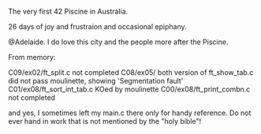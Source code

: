 The very first 42 Piscine in Australia. 

26 days of joy and frustraion and occasional epiphany.

@Adelaide. I do love this city and the people more after the Piscine.

From memory:

C09/ex02/ft_split.c not completed
C08/ex05/ both version of ft_show_tab.c did not pass moulinette, showing 'Segmentation fault'
C01/ex08/ft_sort_int_tab.c KOed by moulinette
C00/ex08/ft_print_combn.c not completed

and yes, I sometimes left my main.c there only for handy reference. Do not ever hand in work that is not mentioned by the "holy bible"!

